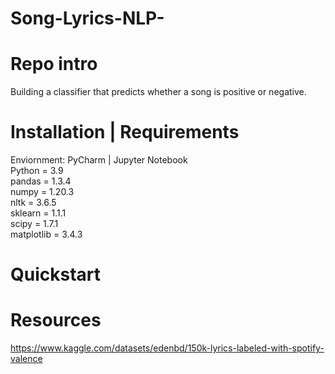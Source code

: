 # Song-Lyrics-NLP-

# Repo intro
Building a classifier that predicts whether a song is positive or negative.

# Installation | Requirements

Enviornment: PyCharm | Jupyter Notebook
<br>
Python = 3.9
<br>
pandas = 1.3.4
<br>
numpy = 1.20.3
<br>
nltk = 3.6.5
<br>
sklearn = 1.1.1
<br>
scipy = 1.7.1
<br>
matplotlib = 3.4.3

# Quickstart


# Resources
https://www.kaggle.com/datasets/edenbd/150k-lyrics-labeled-with-spotify-valence
